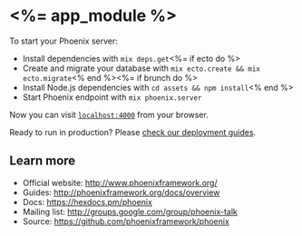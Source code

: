 # <%= app_module %>

To start your Phoenix server:

  * Install dependencies with `mix deps.get`<%= if ecto do %>
  * Create and migrate your database with `mix ecto.create && mix ecto.migrate`<% end %><%= if brunch do %>
  * Install Node.js dependencies with `cd assets && npm install`<% end %>
  * Start Phoenix endpoint with `mix phoenix.server`

Now you can visit [`localhost:4000`](http://localhost:4000) from your browser.

Ready to run in production? Please [check our deployment guides](http://www.phoenixframework.org/docs/deployment).

## Learn more

  * Official website: http://www.phoenixframework.org/
  * Guides: http://phoenixframework.org/docs/overview
  * Docs: https://hexdocs.pm/phoenix
  * Mailing list: http://groups.google.com/group/phoenix-talk
  * Source: https://github.com/phoenixframework/phoenix
